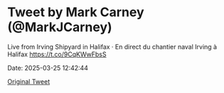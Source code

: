 # Tweet by Mark Carney (@MarkJCarney)

Live from Irving Shipyard in Halifax · En direct du chantier naval Irving à Halifax https://t.co/9CqKWwFbsS

Date: 2025-03-25 12:42:44

[Original Tweet](https://x.com/MarkJCarney/status/1904514283813396909)

